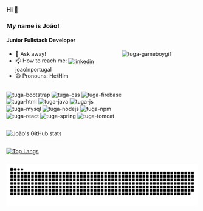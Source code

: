 ### Hi 👋 ###
### My name is João! ###
#### Junior Fullstack Developer

<img align="right" alt="tuga-gameboygif" height="300" width="200" src="https://media3.giphy.com/media/MEXw0ZgVI2XE9sC5jG/giphy.gif" />

- 💬 Ask away!
- 📫 How to reach me: [<img align="center" src="https://cdn.jsdelivr.net/gh/devicons/devicon/icons/linkedin/linkedin-original.svg" alt='linkedin' height='20'>](https://www.linkedin.com/in/joaolnportugal/)   joaolnportugal
- 😄 Pronouns: He/Him

<div style="display: inline_block"><br>
	<img align="center" alt="tuga-bootstrap" height="50" width="40" src="https://cdn.jsdelivr.net/gh/devicons/devicon/icons/bootstrap/bootstrap-plain.svg" />
	<img align="center" alt="tuga-css" height="60" width="50" src="https://cdn.jsdelivr.net/gh/devicons/devicon/icons/css3/css3-original-wordmark.svg" /> 
	<img align="center" alt="tuga-firebase" height="60" width="50" src="https://cdn.jsdelivr.net/gh/devicons/devicon/icons/firebase/firebase-plain-wordmark.svg" />
	<img align="center" alt="tuga-html" height="60" width="50" src="https://cdn.jsdelivr.net/gh/devicons/devicon/icons/html5/html5-original-wordmark.svg" />
	<img align="center" alt="tuga-java" height="60" width="50" src="https://cdn.jsdelivr.net/gh/devicons/devicon/icons/java/java-original.svg" />
	<img align="center" alt="tuga-js" height="60" width="50" src="https://cdn.jsdelivr.net/gh/devicons/devicon/icons/javascript/javascript-original.svg" />
	<img align="center" alt="tuga-mysql" height="60" width="50" src="https://cdn.jsdelivr.net/gh/devicons/devicon/icons/mysql/mysql-original-wordmark.svg" />
	<img align="center" alt="tuga-nodejs" height="60" width="50" src="https://cdn.jsdelivr.net/gh/devicons/devicon/icons/nodejs/nodejs-original-wordmark.svg" />
	<img align="center" alt="tuga-npm" height="60" width="50" src="https://cdn.jsdelivr.net/gh/devicons/devicon/icons/npm/npm-original-wordmark.svg" />
	<img align="center" alt="tuga-react" height="60" width="50" src="https://cdn.jsdelivr.net/gh/devicons/devicon/icons/react/react-original.svg" />
	<img align="center" alt="tuga-spring" height="60" width="50" src="https://cdn.jsdelivr.net/gh/devicons/devicon/icons/spring/spring-original.svg" />
	<img align="center" alt="tuga-tomcat" height="60" width="50" src="https://cdn.jsdelivr.net/gh/devicons/devicon/icons/tomcat/tomcat-original.svg" />
	
</div>

##


  


![João's GitHub stats](https://github-readme-stats.vercel.app/api?username=joaolnportugal&show_icons=true&theme=dark)
##
[![Top Langs](https://github-readme-stats.vercel.app/api/top-langs/?username=joaolnportugal&layout=compact&theme=dark)](https://github.com/joaolnportugal/github-readme-stats)

![Snake animation](https://github.com/joaolnportugal/joaolnportugal/blob/output/github-contribution-grid-snake.svg)




